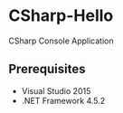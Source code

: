 # CSharp-Hello
CSharp Console Application

## Prerequisites
+ Visual Studio 2015
+ .NET Framework 4.5.2
